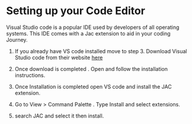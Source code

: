 # Setting up your Code Editor
Visual Studio code is a popular IDE used by developers of all operating systems. This IDE comes with a Jac extension to aid in your coding Journey.

1. If you already have VS code installed move to step 3. Download Visual Studio code from their website [here](https://code.visualstudio.com/)

2. Once download is completed . Open and follow the installation instructions.

3. Once Installation is completed open VS code and install the JAC extension.

4.  Go to View > Command Palette . Type Install and select extensions.
5. search JAC and select it then install.

